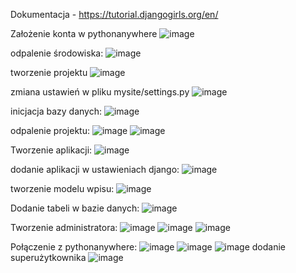 Dokumentacja - https://tutorial.djangogirls.org/en/

Założenie konta  w pythonanywhere
![image](https://github.com/KrzysztofSuda30/ISI/assets/172184955/6655384d-8065-467b-abae-78b796d3d9e3)

odpalenie środowiska:
![image](https://github.com/KrzysztofSuda30/ISI/assets/172184955/62e99ccb-166e-4552-a5b8-cb8c3917d871)

tworzenie projektu
![image](https://github.com/KrzysztofSuda30/ISI/assets/172184955/cb7f24ec-9ac9-41cd-b9f4-d4ead5b102bf)

zmiana ustawień w pliku mysite/settings.py
![image](https://github.com/KrzysztofSuda30/ISI/assets/172184955/c6d5b59a-692a-4ed7-82ab-51fcba291016)

inicjacja bazy danych: 
![image](https://github.com/KrzysztofSuda30/ISI/assets/172184955/f66750c9-3bf8-44e0-905d-4a9e7499d325)

odpalenie projektu: 
![image](https://github.com/KrzysztofSuda30/ISI/assets/172184955/511d3a70-f4f7-47df-b770-0d837d10a9de)
![image](https://github.com/KrzysztofSuda30/ISI/assets/172184955/b5125e3e-44dc-45aa-a052-0b98a11be170)


Tworzenie aplikacji:
![image](https://github.com/KrzysztofSuda30/ISI/assets/172184955/48b1911f-1354-4f2c-82f7-54ae77269e46)


dodanie aplikacji w ustawieniach django:
![image](https://github.com/KrzysztofSuda30/ISI/assets/172184955/16ef0472-1a79-4374-9ea8-a21b4e198aa9)

tworzenie modelu wpisu:
![image](https://github.com/KrzysztofSuda30/ISI/assets/172184955/0c9826a7-0541-4268-86c3-3aa0108084db)

Dodanie tabeli w bazie danych:
![image](https://github.com/KrzysztofSuda30/ISI/assets/172184955/09b2be77-d7c7-44c0-a9a6-5a3de501f6c0)

Tworzenie administratora:
![image](https://github.com/KrzysztofSuda30/ISI/assets/172184955/bc340419-02fb-47ab-956a-7a350c03b33a)
![image](https://github.com/KrzysztofSuda30/ISI/assets/172184955/8ba62d3c-38b1-486a-b61b-3b53ff985776)
![image](https://github.com/KrzysztofSuda30/ISI/assets/172184955/9a8184ef-6dfa-4d73-9efe-44712d14e7bd)

Połączenie z pythonanywhere:
![image](https://github.com/KrzysztofSuda30/ISI/assets/172184955/5fedd1da-90e9-47a4-822d-b9e6abd38895)
![image](https://github.com/KrzysztofSuda30/ISI/assets/172184955/084da3ad-c699-419f-a646-0459c22a54fb)
![image](https://github.com/KrzysztofSuda30/ISI/assets/172184955/106a27fb-36b6-4e0a-bfda-d2d555949301)
dodanie superużytkownika
![image](https://github.com/KrzysztofSuda30/ISI/assets/172184955/909c9a1f-8bec-4e6d-9766-70fdd63e0a96)



